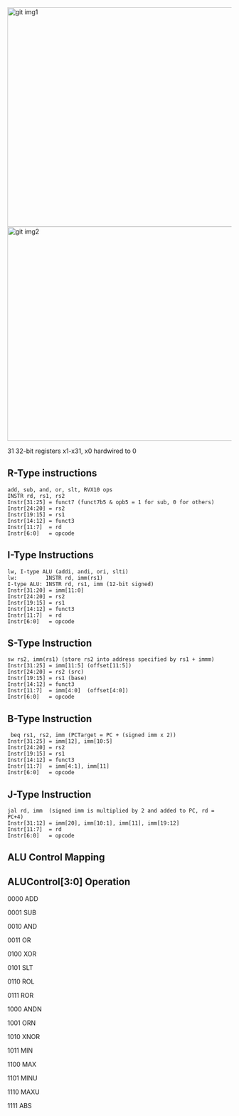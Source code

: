 



<img width="1068" height="493" alt="git img1" src="https://private-user-images.githubusercontent.com/146634579/497279072-ae5103fe-7e3f-42b0-9c4b-92e875477e61.png?jwt=eyJ0eXAiOiJKV1QiLCJhbGciOiJIUzI1NiJ9.eyJpc3MiOiJnaXRodWIuY29tIiwiYXVkIjoicmF3LmdpdGh1YnVzZXJjb250ZW50LmNvbSIsImtleSI6ImtleTUiLCJleHAiOjE3NTk3NjA5NDEsIm5iZiI6MTc1OTc2MDY0MSwicGF0aCI6Ii8xNDY2MzQ1NzkvNDk3Mjc5MDcyLWFlNTEwM2ZlLTdlM2YtNDJiMC05YzRiLTkyZTg3NTQ3N2U2MS5wbmc_WC1BbXotQWxnb3JpdGhtPUFXUzQtSE1BQy1TSEEyNTYmWC1BbXotQ3JlZGVudGlhbD1BS0lBVkNPRFlMU0E1M1BRSzRaQSUyRjIwMjUxMDA2JTJGdXMtZWFzdC0xJTJGczMlMkZhd3M0X3JlcXVlc3QmWC1BbXotRGF0ZT0yMDI1MTAwNlQxNDI0MDFaJlgtQW16LUV4cGlyZXM9MzAwJlgtQW16LVNpZ25hdHVyZT1mM2IxNTNjMDgyZTAwMTZhMzQ5ZWMyZDcwYjQ4OTU1MWQ4MWRkYTc3YzNhMTE0ZjA3N2JlMWJhNjcxNzAyYzI2JlgtQW16LVNpZ25lZEhlYWRlcnM9aG9zdCJ9.xtgQtIw4Jp2qx6WzzofI48elqcXbFJzK-JMXzfOpXwo" />



<img width="1067" height="481" alt="git img2" src="https://private-user-images.githubusercontent.com/146634579/497279134-0687450f-a606-4176-ad98-796832cabcee.png?jwt=eyJ0eXAiOiJKV1QiLCJhbGciOiJIUzI1NiJ9.eyJpc3MiOiJnaXRodWIuY29tIiwiYXVkIjoicmF3LmdpdGh1YnVzZXJjb250ZW50LmNvbSIsImtleSI6ImtleTUiLCJleHAiOjE3NTk3NjA5NDEsIm5iZiI6MTc1OTc2MDY0MSwicGF0aCI6Ii8xNDY2MzQ1NzkvNDk3Mjc5MTM0LTA2ODc0NTBmLWE2MDYtNDE3Ni1hZDk4LTc5NjgzMmNhYmNlZS5wbmc_WC1BbXotQWxnb3JpdGhtPUFXUzQtSE1BQy1TSEEyNTYmWC1BbXotQ3JlZGVudGlhbD1BS0lBVkNPRFlMU0E1M1BRSzRaQSUyRjIwMjUxMDA2JTJGdXMtZWFzdC0xJTJGczMlMkZhd3M0X3JlcXVlc3QmWC1BbXotRGF0ZT0yMDI1MTAwNlQxNDI0MDFaJlgtQW16LUV4cGlyZXM9MzAwJlgtQW16LVNpZ25hdHVyZT00M2U3N2MwNTZiYmM2YjNkMTlhNzgzNmI0NDM4MjIxNmI5MWU1OWIyOTllODliMDJkNjkzYThmNWYyOTJjNGI3JlgtQW16LVNpZ25lZEhlYWRlcnM9aG9zdCJ9.gUeXaZGBPl9_hX4cBbf_dwHZ_3L7ayy2e0xedc82r1k" />


31 32-bit registers x1-x31, x0 hardwired to 0
## R-Type instructions
    add, sub, and, or, slt, RVX10 ops  
    INSTR rd, rs1, rs2
    Instr[31:25] = funct7 (funct7b5 & opb5 = 1 for sub, 0 for others)
    Instr[24:20] = rs2
    Instr[19:15] = rs1
    Instr[14:12] = funct3
    Instr[11:7]  = rd
    Instr[6:0]   = opcode
## I-Type Instructions
    lw, I-type ALU (addi, andi, ori, slti)
    lw:         INSTR rd, imm(rs1)
    I-type ALU: INSTR rd, rs1, imm (12-bit signed)
    Instr[31:20] = imm[11:0]
    Instr[24:20] = rs2
    Instr[19:15] = rs1
    Instr[14:12] = funct3
    Instr[11:7]  = rd
    Instr[6:0]   = opcode
## S-Type Instruction
    sw rs2, imm(rs1) (store rs2 into address specified by rs1 + immm)
    Instr[31:25] = imm[11:5] (offset[11:5])
    Instr[24:20] = rs2 (src)
    Instr[19:15] = rs1 (base)
    Instr[14:12] = funct3
    Instr[11:7]  = imm[4:0]  (offset[4:0])
    Instr[6:0]   = opcode
## B-Type Instruction
     beq rs1, rs2, imm (PCTarget = PC + (signed imm x 2))
    Instr[31:25] = imm[12], imm[10:5]
    Instr[24:20] = rs2
    Instr[19:15] = rs1
    Instr[14:12] = funct3
    Instr[11:7]  = imm[4:1], imm[11]
    Instr[6:0]   = opcode
## J-Type Instruction
    jal rd, imm  (signed imm is multiplied by 2 and added to PC, rd = PC+4)
    Instr[31:12] = imm[20], imm[10:1], imm[11], imm[19:12]
    Instr[11:7]  = rd
    Instr[6:0]   = opcode






## ALU Control Mapping

## ALUControl[3:0]  Operation

   0000             ADD
   
   0001             SUB
    
   0010             AND
   
   0011             OR
   
   0100             XOR
   
   0101             SLT
   
   0110             ROL
   
   0111             ROR
   
   1000             ANDN
   
   1001             ORN
   
   1010             XNOR
   
   1011             MIN
   
   1100             MAX
   
   1101             MINU
   
   1110             MAXU
   
   1111             ABS